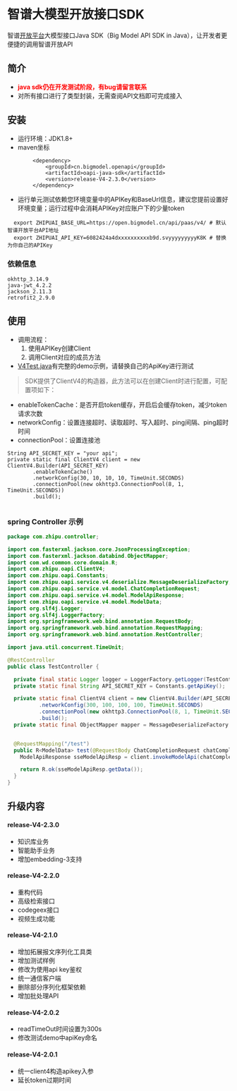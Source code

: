 # 智谱大模型开放接口SDK

智谱[开放平台](http://open.bigmodel.cn/howuse/platformintroduced)大模型接口Java SDK（Big Model API SDK in
Java），让开发者更便捷的调用智谱开放API

## 简介
- <font color="red">**java sdk仍在开发测试阶段，有bug请留言联系**</font>
- 对所有接口进行了类型封装，无需查阅API文档即可完成接入

## 安装

- 运行环境：JDK1.8+
- maven坐标
```
        <dependency>
            <groupId>cn.bigmodel.openapi</groupId>
            <artifactId>oapi-java-sdk</artifactId>
            <version>release-V4-2.3.0</version>
        </dependency>
```
- 运行单元测试依赖您环境变量中的APIKey和BaseUrl信息，建议您提前设置好环境变量；运行过程中会消耗APIKey对应账户下的少量token
```
  export ZHIPUAI_BASE_URL=https://open.bigmodel.cn/api/paas/v4/ # 默认智谱开放平台API地址
  export ZHIPUAI_API_KEY=6082424a4dxxxxxxxxxxb9d.svyyyyyyyyyK8K # 替换为你自己的APIKey
```
### 依赖信息

```text
okhttp_3.14.9
java-jwt_4.2.2
jackson_2.11.3
retrofit2_2.9.0 
```
## 使用
- 调用流程：
    1. 使用APIKey创建Client
    2. 调用Client对应的成员方法
- [V4Test.java](src/test/java/com/zhipu/oapi/V4Test.java)有完整的demo示例，请替换自己的ApiKey进行测试


> SDK提供了ClientV4的构造器，此方法可以在创建Client时进行配置，可配置项如下：

 
- enableTokenCache：是否开启token缓存，开启后会缓存token，减少token请求次数
- networkConfig：设置连接超时、读取超时、写入超时、ping间隔、ping超时时间
- connectionPool：设置连接池

``` 
String API_SECRET_KEY = "your api";
private static final ClientV4 client = new ClientV4.Builder(API_SECRET_KEY) 
        .enableTokenCache()
        .networkConfig(30, 10, 10, 10, TimeUnit.SECONDS)
        .connectionPool(new okhttp3.ConnectionPool(8, 1, TimeUnit.SECONDS))
        .build();
 
```

### spring Controller 示例

```java
package com.zhipu.controller;

import com.fasterxml.jackson.core.JsonProcessingException;
import com.fasterxml.jackson.databind.ObjectMapper;
import com.wd.common.core.domain.R;
import com.zhipu.oapi.ClientV4;
import com.zhipu.oapi.Constants;
import com.zhipu.oapi.service.v4.deserialize.MessageDeserializeFactory;
import com.zhipu.oapi.service.v4.model.ChatCompletionRequest;
import com.zhipu.oapi.service.v4.model.ModelApiResponse;
import com.zhipu.oapi.service.v4.model.ModelData;
import org.slf4j.Logger;
import org.slf4j.LoggerFactory;
import org.springframework.web.bind.annotation.RequestBody;
import org.springframework.web.bind.annotation.RequestMapping;
import org.springframework.web.bind.annotation.RestController;

import java.util.concurrent.TimeUnit;

@RestController
public class TestController {

  private final static Logger logger = LoggerFactory.getLogger(TestController.class);
  private static final String API_SECRET_KEY = Constants.getApiKey();

  private static final ClientV4 client = new ClientV4.Builder(API_SECRET_KEY)
          .networkConfig(300, 100, 100, 100, TimeUnit.SECONDS)
          .connectionPool(new okhttp3.ConnectionPool(8, 1, TimeUnit.SECONDS))
          .build();
  private static final ObjectMapper mapper = MessageDeserializeFactory.defaultObjectMapper();


  @RequestMapping("/test")
  public R<ModelData> test(@RequestBody ChatCompletionRequest chatCompletionRequest) {
    ModelApiResponse sseModelApiResp = client.invokeModelApi(chatCompletionRequest);

    return R.ok(sseModelApiResp.getData());
  }
}

```


## 升级内容

#### release-V4-2.3.0
- 知识库业务
- 智能助手业务
- 增加embedding-3支持

#### release-V4-2.2.0
- 重构代码
- 高级检索接口
- codegeex接口
- 视频生成功能


#### release-V4-2.1.0
- 增加拓展报文序列化工具类
- 增加测试样例
- 修改为使用api key鉴权
- 统一通信客户端
- 删除部分序列化框架依赖
- 增加批处理API

#### release-V4-2.0.2
- readTimeOut时间设置为300s
- 修改测试demo中apiKey命名


#### release-V4-2.0.1
- 统一client4构造apikey入参
- 延长token过期时间
